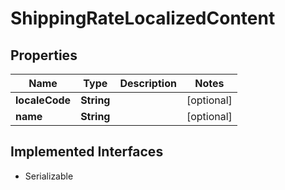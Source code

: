 

# ShippingRateLocalizedContent


## Properties

| Name | Type | Description | Notes |
|------------ | ------------- | ------------- | -------------|
|**localeCode** | **String** |  |  [optional] |
|**name** | **String** |  |  [optional] |


## Implemented Interfaces

* Serializable


